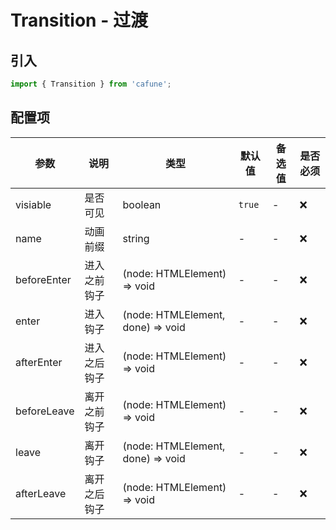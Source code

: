 # Transition - 过渡

## 引入
```jsx
import { Transition } from 'cafune';
```

## 配置项
| 参数 | 说明 | 类型 | 默认值 |备选值 | 是否必须 |
| --- | --- | --- | --- | --- | --- |
| visiable | 是否可见 | boolean | `true` | - | ❌ |
| name | 动画前缀 | string | - | - | ❌ |
| beforeEnter | 进入之前钩子 | (node: HTMLElement) => void | - | - | ❌ |
| enter | 进入钩子 | (node: HTMLElement, done) => void | - | - | ❌ |
| afterEnter | 进入之后钩子 | (node: HTMLElement) => void | - | - | ❌ |
| beforeLeave | 离开之前钩子 | (node: HTMLElement) => void | - | - | ❌ |
| leave | 离开钩子 | (node: HTMLElement, done) => void | - | - | ❌ |
| afterLeave | 离开之后钩子 | (node: HTMLElement) => void | - | - | ❌ |
